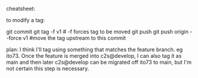 
cheatsheet:

to modify a tag:

<edit code>
git commit
git tag -f v1    # -f forces tag to be moved
git push
git push origin --force v1  #move the tag upstream to this commit



plan:
I think I'll tag using something that matches the feature branch. eg ito73.
Once the feature is merged into c2s@develop, I can also tag it as main and then
later c2s@develop can be migrated off ito73 to main, but I'm not certain this step is necessary.
